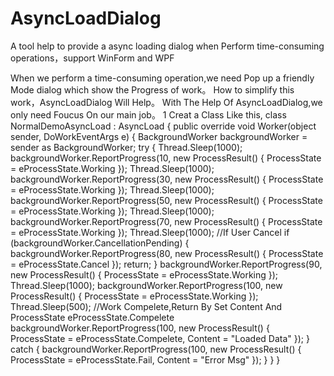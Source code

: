 # AsyncLoadDialog
A tool help to  provide a async loading dialog when Perform time-consuming operations，support WinForm and WPF

When we perform a time-consuming operation,we need Pop up a  friendly Mode dialog which show the Progress of work。
How to simplify this work，AsyncLoadDialog Will Help。
With The Help Of AsyncLoadDialog,we only need Foucus On our main job。
1 Creat a Class Like this,
 class NormalDemoAsyncLoad : AsyncLoad
    {
        public override void Worker(object sender, DoWorkEventArgs e)
        {
            BackgroundWorker backgroundWorker = sender as BackgroundWorker;
            try
            {
                Thread.Sleep(1000);
                backgroundWorker.ReportProgress(10, new ProcessResult() { ProcessState = eProcessState.Working });
                Thread.Sleep(1000);
                backgroundWorker.ReportProgress(30, new ProcessResult() { ProcessState = eProcessState.Working });
                Thread.Sleep(1000);
                backgroundWorker.ReportProgress(50, new ProcessResult() { ProcessState = eProcessState.Working });
                Thread.Sleep(1000);
                backgroundWorker.ReportProgress(70, new ProcessResult() { ProcessState = eProcessState.Working });
                Thread.Sleep(1000);
                //If User Cancel
                if (backgroundWorker.CancellationPending)
                {
                    backgroundWorker.ReportProgress(80, new ProcessResult() { ProcessState = eProcessState.Cancel });
                    return;
                }
                backgroundWorker.ReportProgress(90, new ProcessResult() { ProcessState = eProcessState.Working });
                Thread.Sleep(1000);
                backgroundWorker.ReportProgress(100, new ProcessResult() { ProcessState = eProcessState.Working });
                Thread.Sleep(500);
                //Work Compelete,Return By Set Content And ProcessState eProcessState.Compelete
                backgroundWorker.ReportProgress(100, new ProcessResult() { ProcessState = eProcessState.Compelete, Content = "Loaded Data" });
            }
            catch
            {
                backgroundWorker.ReportProgress(100, new ProcessResult() { ProcessState = eProcessState.Fail, Content = "Error Msg" });
            }
        }
    }

